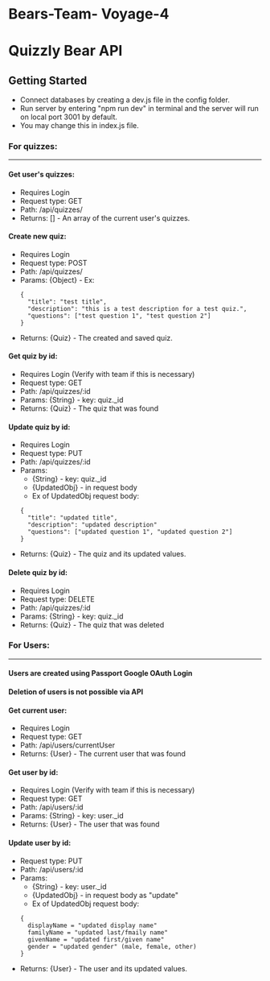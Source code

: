 # Bears-Team- Voyage-4

# Quizzly Bear API

## Getting Started
- Connect databases by creating a dev.js file in the config folder.
- Run server by entering "npm run dev" in terminal and the server will run on local port 3001 by default.
- You may change this in index.js file.

### For quizzes:
----------------------------

#### Get user's quizzes:  
- Requires Login  
- Request type: GET  
- Path: /api/quizzes/  
- Returns: [] - An array of the current user's quizzes.  

#### Create new quiz:
- Requires Login    
- Request type: POST  
- Path: /api/quizzes/  
- Params: {Object} - Ex:
    ```
    {
      "title": "test title",
      "description": "this is a test description for a test quiz.",
      "questions": ["test question 1", "test question 2"]
    }
    ```
- Returns: {Quiz} - The created and saved quiz.

#### Get quiz by id:  
- Requires Login (Verify with team if this is necessary)
- Request type: GET
- Path: /api/quizzes/:id
- Params: {String} - key: quiz._id
- Returns: {Quiz} - The quiz that was found

#### Update quiz by id:
- Requires Login   
- Request type: PUT
- Path: /api/quizzes/:id
- Params: 
  - {String} - key: quiz._id
  - {UpdatedObj} - in request body
  - Ex of UpdatedObj request body:
  ```
  {
    "title": "updated title",
    "description": "updated description"
    "questions": ["updated question 1", "updated question 2"]
  }
  ```
- Returns: {Quiz} - The quiz and its updated values.

#### Delete quiz by id:
- Requires Login   
- Request type: DELETE
- Path: /api/quizzes/:id
- Params: {String} - key: quiz._id
- Returns: {Quiz} - The quiz that was deleted


### For Users:
----------------------------

#### Users are created using Passport Google OAuth Login
#### Deletion of users is not possible via API

#### Get current user:
- Requires Login
- Request type: GET
- Path: /api/users/currentUser
- Returns: {User} - The current user that was found

#### Get user by id:
- Requires Login (Verify with team if this is necessary)
- Request type: GET
- Path: /api/users/:id
- Params: {String} - key: user._id
- Returns: {User} - The user that was found

#### Update user by id:
- Request type: PUT
- Path: /api/users/:id
- Params: 
  - {String} - key: user._id
  - {UpdatedObj} - in request body as "update"
  - Ex of UpdatedObj request body:
  ```
  {
    displayName = "updated display name"
    familyName = "updated last/fmaily name"
    givenName = "updated first/given name"
    gender = "updated gender" (male, female, other)
  }
  ```
- Returns: {User} - The user and its updated values.
